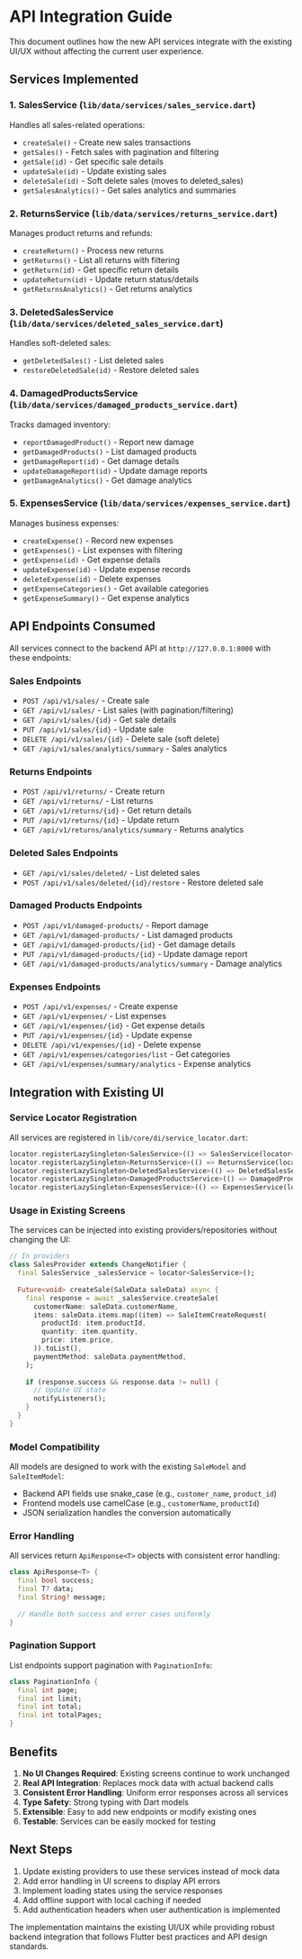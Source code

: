 # API Integration Guide

This document outlines how the new API services integrate with the existing UI/UX without affecting the current user experience.

## Services Implemented

### 1. SalesService (`lib/data/services/sales_service.dart`)
Handles all sales-related operations:
- `createSale()` - Create new sales transactions
- `getSales()` - Fetch sales with pagination and filtering
- `getSale(id)` - Get specific sale details
- `updateSale(id)` - Update existing sales
- `deleteSale(id)` - Soft delete sales (moves to deleted_sales)
- `getSalesAnalytics()` - Get sales analytics and summaries

### 2. ReturnsService (`lib/data/services/returns_service.dart`)
Manages product returns and refunds:
- `createReturn()` - Process new returns
- `getReturns()` - List all returns with filtering
- `getReturn(id)` - Get specific return details
- `updateReturn(id)` - Update return status/details
- `getReturnsAnalytics()` - Get returns analytics

### 3. DeletedSalesService (`lib/data/services/deleted_sales_service.dart`)
Handles soft-deleted sales:
- `getDeletedSales()` - List deleted sales
- `restoreDeletedSale(id)` - Restore deleted sales

### 4. DamagedProductsService (`lib/data/services/damaged_products_service.dart`)
Tracks damaged inventory:
- `reportDamagedProduct()` - Report new damage
- `getDamagedProducts()` - List damaged products
- `getDamageReport(id)` - Get damage details
- `updateDamageReport(id)` - Update damage reports
- `getDamageAnalytics()` - Get damage analytics

### 5. ExpensesService (`lib/data/services/expenses_service.dart`)
Manages business expenses:
- `createExpense()` - Record new expenses
- `getExpenses()` - List expenses with filtering
- `getExpense(id)` - Get expense details
- `updateExpense(id)` - Update expense records
- `deleteExpense(id)` - Delete expenses
- `getExpenseCategories()` - Get available categories
- `getExpenseSummary()` - Get expense analytics

## API Endpoints Consumed

All services connect to the backend API at `http://127.0.0.1:8000` with these endpoints:

### Sales Endpoints
- `POST /api/v1/sales/` - Create sale
- `GET /api/v1/sales/` - List sales (with pagination/filtering)
- `GET /api/v1/sales/{id}` - Get sale details
- `PUT /api/v1/sales/{id}` - Update sale
- `DELETE /api/v1/sales/{id}` - Delete sale (soft delete)
- `GET /api/v1/sales/analytics/summary` - Sales analytics

### Returns Endpoints
- `POST /api/v1/returns/` - Create return
- `GET /api/v1/returns/` - List returns
- `GET /api/v1/returns/{id}` - Get return details
- `PUT /api/v1/returns/{id}` - Update return
- `GET /api/v1/returns/analytics/summary` - Returns analytics

### Deleted Sales Endpoints
- `GET /api/v1/sales/deleted/` - List deleted sales
- `POST /api/v1/sales/deleted/{id}/restore` - Restore deleted sale

### Damaged Products Endpoints
- `POST /api/v1/damaged-products/` - Report damage
- `GET /api/v1/damaged-products/` - List damaged products
- `GET /api/v1/damaged-products/{id}` - Get damage details
- `PUT /api/v1/damaged-products/{id}` - Update damage report
- `GET /api/v1/damaged-products/analytics/summary` - Damage analytics

### Expenses Endpoints
- `POST /api/v1/expenses/` - Create expense
- `GET /api/v1/expenses/` - List expenses
- `GET /api/v1/expenses/{id}` - Get expense details
- `PUT /api/v1/expenses/{id}` - Update expense
- `DELETE /api/v1/expenses/{id}` - Delete expense
- `GET /api/v1/expenses/categories/list` - Get categories
- `GET /api/v1/expenses/summary/analytics` - Expense analytics

## Integration with Existing UI

### Service Locator Registration
All services are registered in `lib/core/di/service_locator.dart`:
```dart
locator.registerLazySingleton<SalesService>(() => SalesService(locator<ApiClient>()));
locator.registerLazySingleton<ReturnsService>(() => ReturnsService(locator<ApiClient>()));
locator.registerLazySingleton<DeletedSalesService>(() => DeletedSalesService(locator<ApiClient>()));
locator.registerLazySingleton<DamagedProductsService>(() => DamagedProductsService(locator<ApiClient>()));
locator.registerLazySingleton<ExpensesService>(() => ExpensesService(locator<ApiClient>()));
```

### Usage in Existing Screens
The services can be injected into existing providers/repositories without changing the UI:

```dart
// In providers
class SalesProvider extends ChangeNotifier {
  final SalesService _salesService = locator<SalesService>();
  
  Future<void> createSale(SaleData saleData) async {
    final response = await _salesService.createSale(
      customerName: saleData.customerName,
      items: saleData.items.map((item) => SaleItemCreateRequest(
        productId: item.productId,
        quantity: item.quantity,
        price: item.price,
      )).toList(),
      paymentMethod: saleData.paymentMethod,
    );
    
    if (response.success && response.data != null) {
      // Update UI state
      notifyListeners();
    }
  }
}
```

### Model Compatibility
All models are designed to work with the existing `SaleModel` and `SaleItemModel`:
- Backend API fields use snake_case (e.g., `customer_name`, `product_id`)
- Frontend models use camelCase (e.g., `customerName`, `productId`)
- JSON serialization handles the conversion automatically

### Error Handling
All services return `ApiResponse<T>` objects with consistent error handling:
```dart
class ApiResponse<T> {
  final bool success;
  final T? data;
  final String? message;
  
  // Handle both success and error cases uniformly
}
```

### Pagination Support
List endpoints support pagination with `PaginationInfo`:
```dart
class PaginationInfo {
  final int page;
  final int limit;
  final int total;
  final int totalPages;
}
```

## Benefits

1. **No UI Changes Required**: Existing screens continue to work unchanged
2. **Real API Integration**: Replaces mock data with actual backend calls
3. **Consistent Error Handling**: Uniform error responses across all services
4. **Type Safety**: Strong typing with Dart models
5. **Extensible**: Easy to add new endpoints or modify existing ones
6. **Testable**: Services can be easily mocked for testing

## Next Steps

1. Update existing providers to use these services instead of mock data
2. Add error handling in UI screens to display API errors
3. Implement loading states using the service responses
4. Add offline support with local caching if needed
5. Add authentication headers when user authentication is implemented

The implementation maintains the existing UI/UX while providing robust backend integration that follows Flutter best practices and API design standards.
